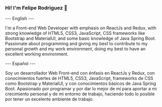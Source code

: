 ### Hi! I'm Felipe Rodriguez 👋


--- English ---

I'm a Front-end Web Developer with emphasis on ReactJs and Redux, with strong knowledge of HTML5, CSS3, JavaScript, CSS frameworks like Bootstrap and MaterialUI, and some basic knowledge of Java Spring Boot. Passionate about programming and giving my best to contribute to my personal growth and my work environment, doing my best to have an excellent working environment.



--- Español ---

Soy un desarrollador Web Front-end con énfasis en ReactJs y Redux, con conocimientos fuertes de HTML5, CSS3, JavaScript, frameworks de CSS como Bootstrap y MaterialUI, y con conocimientos básicos de Java Spring Boot.
Apasionado por programar y por dar lo mejor de mí para aportar a mi crecimiento personal y de mi entorno de trabajo, haciendo todo lo posible por tener un excelente ambiente de trabajo.



<!--
**felipe22570/felipe22570** is a ✨ _special_ ✨ repository because its `README.md` (this file) appears on your GitHub profile.

Here are some ideas to get you started:

- 🔭 I’m currently working on ...
- 🌱 I’m currently learning ...
- 👯 I’m looking to collaborate on ...
- 🤔 I’m looking for help with ...
- 💬 Ask me about ...
- 📫 How to reach me: ...
- 😄 Pronouns: ...
- ⚡ Fun fact: ...
-->

